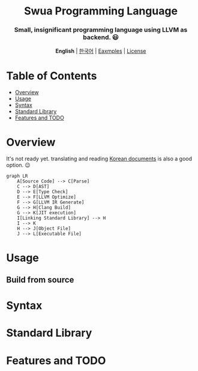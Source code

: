 <div align="center">

# Swua Programming Language

### Small, insignificant programming language using LLVM as backend. 😃

**English** | [한국어](./README.ko-KR.md) | [Eaxmples](./examples) | [License](./LICENSE)

</div>

# Table of Contents

-   [Overview](#overview)
-   [Usage](#usage)
-   [Syntax](#syntax)
-   [Standard Library](#standard-library)
-   [Features and TODO](#features-and-todo)

# Overview

It's not ready yet. translating and reading [Korean documents](./README.ko-KR.md) is also a good option. 😉

```mermaid
graph LR
    A[Source Code] --> C[Parse]
    C --> D[AST]
    D --> E[Type Check]
    E --> F[LLVM Optimize]
    F --> G[LLVM IR Generate]
    G --> H[Clang Build]
    G --> K[JIT execution]
    I[Linking Standard Library] --> H
    I --> K
    H --> J[Object File]
    J --> L[Executable File]
```

# Usage

## Build from source

# Syntax

# Standard Library

# Features and TODO
